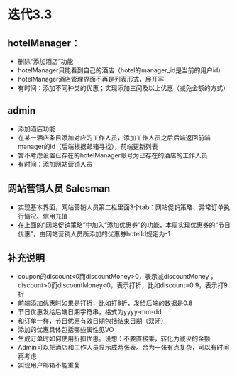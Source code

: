 # 迭代3.3

## hotelManager：
- 删除“添加酒店”功能
- hotelManager只能看到自己的酒店（hotel的manager_id是当前的用户id）
- hotelManager酒店管理界面不再是列表形式，展开写
- 有时间：添加不同种类的优惠；实现添加三间及以上优惠（减免金额的方式）

## admin
- 添加酒店功能
- 在某一酒店条目添加对应的工作人员，添加工作人员之后后端返回前端manager的id（后端根据邮箱寻找），前端更新列表
- 暂不考虑设置已存在的hotelManager账号为已存在的酒店的工作人员
- 有时间：添加网站营销人员

## 网站营销人员 Salesman
- 实现基本界面，网站营销人员第二栏里面3个tab：网站促销策略、异常订单执行情况、信用充值
- 在上面的“网站促销策略”中加入“添加优惠券”的功能，本周实现优惠券的“节日优惠”，由网站营销人员所添加的优惠券hotelId规定为-1

## 补充说明
- coupon的discount<0而discountMoney>0，表示减discountMoney；discount>0而discountMoney<0，表示打折，比如discount=0.9，表示打9折
- 前端添加优惠时如果是打折，比如打8折，发给后端的数据是0.8
- 节日优惠发给后端日期字符串，格式为yyyy-mm-dd
- 和订单一样，节日优惠有效日期包括结束日期（双闭）
- 添加的优惠具体包括哪些属性见VO
- 生成订单时如何使用折扣优惠。设想：不要直接乘，转化为减少的金额
- Admin可以把酒店和工作人员显示成两张表。合为一张有点复杂，可以有时间再考虑
- 实现用户邮箱不能重复